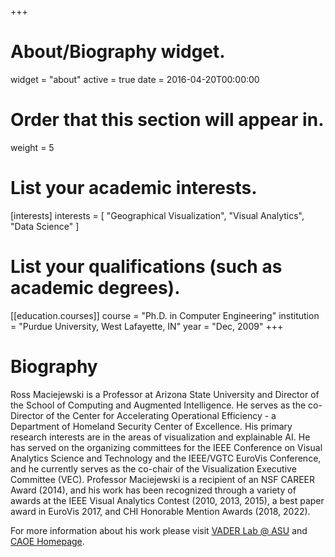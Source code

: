 +++
# About/Biography widget.
widget = "about"
active = true
date = 2016-04-20T00:00:00

# Order that this section will appear in.
weight = 5

# List your academic interests.
[interests]
  interests = [
    "Geographical Visualization",
    "Visual Analytics",
    "Data Science"
  ]

# List your qualifications (such as academic degrees).
[[education.courses]]
  course = "Ph.D. in Computer Engineering"
  institution = "Purdue University, West Lafayette, IN"
  year = "Dec, 2009"
+++

# Biography

Ross Maciejewski is a Professor at Arizona State University and Director of the School of Computing and Augmented Intelligence. He serves as the co-Director of the Center for Accelerating Operational Efficiency - a Department of Homeland Security Center of Excellence.  His primary research interests are in the areas of visualization and explainable AI.  He has served on the organizing committees for the IEEE Conference on Visual Analytics Science and Technology and the IEEE/VGTC EuroVis Conference, and he currently serves as the co-chair of the Visualization Executive Committee (VEC). Professor Maciejewski is a recipient of an NSF CAREER Award (2014), and his work has been recognized through a variety of awards at the IEEE Visual Analytics Contest (2010, 2013, 2015), a best paper award in EuroVis 2017, and CHI Honorable Mention Awards (2018, 2022).

For more information about his work please visit [VADER Lab @ ASU](http://vader.lab.asu.edu) and [CAOE Homepage](http://caoe.asu.edu).
